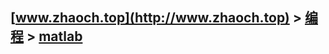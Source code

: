 ## [www.zhaoch.top](http://www.zhaoch.top) > [编程](http://www.zhaoch.top/编程) > [matlab](http://www.zhaoch.top/编程/matlab)

